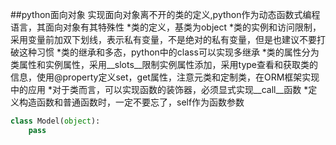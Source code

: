 ##python面向对象
实现面向对象离不开的类的定义,python作为动态函数式编程语言，其面向对象有其特殊性
*类的定义，基类为object
*类的实例和访问限制，采用变量前加双下划线，表示私有变量，不是绝对的私有变量，但是也建议不要打破这种习惯
*类的继承和多态，python中的class可以实现多继承
*类的属性分为类属性和实例属性，采用__slots__限制实例属性添加，采用type查看和获取类的信息，使用@property定义set，get属性，注意元类和定制类，在ORM框架实现中的应用
*对于类而言，可以实现函数的装饰器，必须显式实现__call__函数
*定义构造函数和普通函数时，一定不要忘了，self作为函数参数

```python 
class Model(object):
    pass
```
